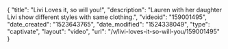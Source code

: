 {
    "title": "Livi Loves it, so will you!",
    "description": "Lauren with her daughter Livi show different styles with same clothing.",
    "videoid": "159001495",
    "date_created": "1523643765",
    "date_modified": "1524338049",
    "type": "captivate",
    "layout": "video",
    "url": "\/v\/livi-loves-it-so-will-you\/159001495"
}